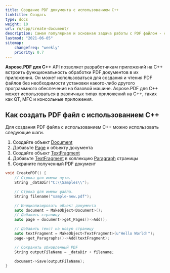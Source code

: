 ```yaml
---
title: Создание PDF документа с использованием C++
linktitle: Создать
type: docs
weight: 10
url: ru/cpp/create-document/
description: Самая популярная и основная задача работы с PDF файлом - создание документа с нуля. Используйте библиотеку Aspose.PDF для C++.
lastmod: "2021-06-05"
sitemap:
    changefreq: "weekly"
    priority: 0.7
---
```


**Aspose.PDF для C++** API позволяет разработчикам приложений на C++ встроить функциональность обработки PDF документов в их приложения. Он может использоваться для создания и чтения PDF файлов без необходимости установки какого-либо другого программного обеспечения на базовой машине. Aspose.PDF для C++ может использоваться в различных типах приложений на C++, таких как QT, MFC и консольные приложения.

## Как создать PDF файл с использованием C++

Для создания PDF файла с использованием C++ можно использовать следующие шаги.

1. Создайте объект [Document](https://reference.aspose.com/pdf/cpp/class/aspose.pdf.document)
1. Добавьте [Page](https://reference.aspose.com/pdf/cpp/class/aspose.pdf.page/) к объекту документа
1. Создайте объект [TextFragment](https://reference.aspose.com/pdf/cpp/class/aspose.pdf.te_x_fragment/)
1. Добавьте [TextFragment](https://reference.aspose.com/pdf/cpp/class/aspose.pdf.te_x_fragment/) в коллекцию [Paragraph](https://reference.aspose.com/pdf/cpp/class/aspose.pdf.paragraphs/) страницы
1. Сохраните полученный PDF документ

```cpp
void CreatePDF() {
    // Строка для имени пути.
    String _dataDir("C:\\Samples\\");

    // Строка для имени файла.
    String filename("sample-new.pdf");

    // Инициализировать объект документа
    auto document = MakeObject<Document>();
    // Добавить страницу
    auto page = document->get_Pages()->Add();

    // Добавить текст на новую страницу
    auto textFragment = MakeObject<TextFragment>(u"Hello World!");
    page->get_Paragraphs()->Add(textFragment);

    // Сохранить обновленный PDF
    String outputFileName = _dataDir + filename;

    document->Save(outputFileName);
}
```
